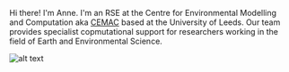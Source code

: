 Hi there! I'm Anne. I'm an RSE at the Centre for Environmental Modelling and Computation aka [CEMAC](https://www.cemac.leeds.ac.uk/) based at the University of Leeds. Our team provides specialist copmutational support for researchers working in the field of Earth and Environmental Science. 

![alt text](https://github.com/[AnneBarber1]/[AnneBarber1]/blob/[branch]/EUROPE-United_Kingdom-Leeds-1850-2023-BK-withlabels.png?raw=true)

